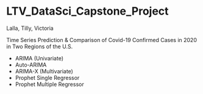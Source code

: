 # LTV_DataSci_Capstone_Project

 Lalla, Tilly, Victoria

Time Series Prediction & Comparison of Covid-19 Confirmed Cases in 2020 in Two Regions of the U.S.

- ARIMA (Univariate)
- Auto-ARIMA
- ARIMA-X (Multivariate)
- Prophet Single Regressor
- Prophet Multiple Regressor
